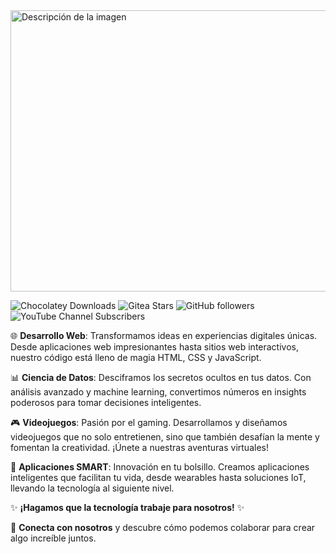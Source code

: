 
<img src="https://github.com/Grandote58/Recursos/blob/main/Logo001_Git.png" alt="Descripción de la imagen" width="1200" height="450">


![Chocolatey Downloads](https://img.shields.io/chocolatey/dt/:packageName) 
![Gitea Stars](https://img.shields.io/gitea/stars/Grandote58/html)
![GitHub followers](https://img.shields.io/github/followers/Grandote58)
![YouTube Channel Subscribers](https://img.shields.io/youtube/channel/subscribers/%40Grandote58-jcv)



🌐 **Desarrollo Web**: Transformamos ideas en experiencias digitales únicas. Desde aplicaciones web impresionantes hasta sitios web interactivos, nuestro código está lleno de magia HTML, CSS y JavaScript.

📊 **Ciencia de Datos**: Desciframos los secretos ocultos en tus datos. Con análisis avanzado y machine learning, convertimos números en insights poderosos para tomar decisiones inteligentes.

🎮 **Videojuegos**: Pasión por el gaming. Desarrollamos y diseñamos videojuegos que no solo entretienen, sino que también desafían la mente y fomentan la creatividad. ¡Únete a nuestras aventuras virtuales!

📱 **Aplicaciones SMART**: Innovación en tu bolsillo. Creamos aplicaciones inteligentes que facilitan tu vida, desde wearables hasta soluciones IoT, llevando la tecnología al siguiente nivel.

✨ **¡Hagamos que la tecnología trabaje para nosotros!** ✨

🔗 **Conecta con nosotros** y descubre cómo podemos colaborar para crear algo increíble juntos.










<!--
**Grandote58/Grandote58** is a ✨ _special_ ✨ repository because its `README.md` (this file) appears on your GitHub profile.

Here are some ideas to get you started:

- 🔭 I’m currently working on ...
- 🌱 I’m currently learning ...
- 👯 I’m looking to collaborate on ...
- 🤔 I’m looking for help with ...
- 💬 Ask me about ...
- 📫 How to reach me: ...
- 😄 Pronouns: ...
- ⚡ Fun fact: ...
-->
